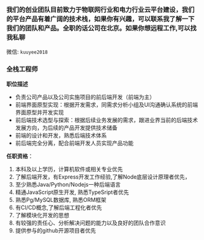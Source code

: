 ### 我们的创业团队目前致力于物联网行业和电力行业云平台建设，我们的平台产品有着广阔的技术栈，如果你有兴趣，可以联系我了解一下我们的团队和产品。全职的话公司在北京。如果你想远程工作,可以找我私聊

微信: `kuuyee2018`

### 全栈工程师

**职位描述**
- 负责公司产品以及公司实施项目的前后端开发（前端为主）
- 前端界面原型实现：根据开发需求，同需求分析小组及UI沟通确认系统的前端界面原型并开发实现
- 前后端技术选型与探索：根据后续业务发展的需求，跟进业界当前的后端技术发展方向，为后续的产品开发提供技术储备
- 前端的设计和开发，熟悉后端技术体系
- 前后端完全分离，配合前端开发人员实现产品功能

**任职资格**：
1. 本科及以上学历，计算机软件或相关专业优先
2. 了解后端开发，有Express开发工作经验,了解Node底层设计原理者优先，
3. 至少熟悉Java/Python/Nodejs一种后端语言
3. 精通JavaScript原生开发, 熟悉TypeSript者优先
4. 熟悉Pg/MySQL数据库, 熟悉ORM框架
5. 有CI/CD概念,了解后端工程化者优先
6. 了解模块化开发的思想
7. 有较强的责任心、分析解决问题的能力以及良好的团队合作意识
8. 提供参与的github开源项目者优先
